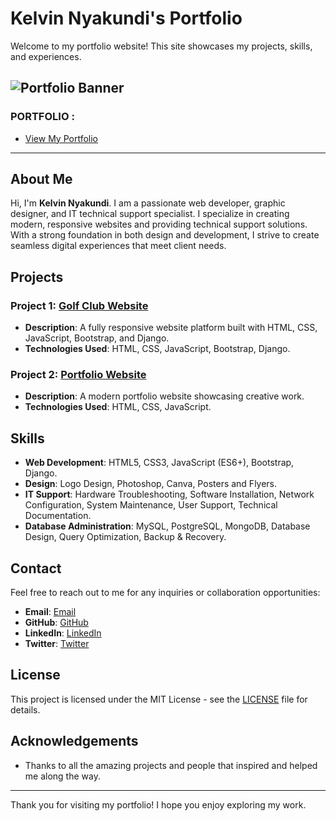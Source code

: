 # Kelvin Nyakundi's Portfolio

Welcome to my portfolio website! This site showcases my projects, skills, and experiences. 

![Portfolio Banner](https://img.icons8.com/fluency/180/000000/code.png)
---
### PORTFOLIO :
- [View My Portfolio](kelvintaii.me/portfolio.github.io)
---
## About Me

Hi, I'm **Kelvin Nyakundi**. I am a passionate web developer, graphic designer, and IT technical support specialist. I specialize in creating modern, responsive websites and providing technical support solutions. With a strong foundation in both design and development, I strive to create seamless digital experiences that meet client needs.

## Projects

### Project 1: [Golf Club Website](https://github.com/KelvinTaii/gofugolfclub)
- **Description**: A fully responsive website platform built with HTML, CSS, JavaScript, Bootstrap, and Django.
- **Technologies Used**: HTML, CSS, JavaScript, Bootstrap, Django.

### Project 2: [Portfolio Website](https://github.com/KelvinTaii/portfolio.github.io)
- **Description**: A modern portfolio website showcasing creative work.
- **Technologies Used**: HTML, CSS, JavaScript.

## Skills

- **Web Development**: HTML5, CSS3, JavaScript (ES6+), Bootstrap, Django.
- **Design**: Logo Design, Photoshop, Canva, Posters and Flyers.
- **IT Support**: Hardware Troubleshooting, Software Installation, Network Configuration, System Maintenance, User Support, Technical Documentation.
- **Database Administration**: MySQL, PostgreSQL, MongoDB, Database Design, Query Optimization, Backup & Recovery.

## Contact

Feel free to reach out to me for any inquiries or collaboration opportunities:

- **Email**: [Email](mailto:nyakundilizper@gmail.com)
- **GitHub**: [GitHub](https://github.com/KelvinTaii)
- **LinkedIn**: [LinkedIn](https://www.linkedin.com/in/kelvin-taii/)
- **Twitter**: [Twitter](https://twitter.com/losttai)

## License

This project is licensed under the MIT License - see the [LICENSE](LICENSE) file for details.

## Acknowledgements

- Thanks to all the amazing projects and people that inspired and helped me along the way.

---

Thank you for visiting my portfolio! I hope you enjoy exploring my work.